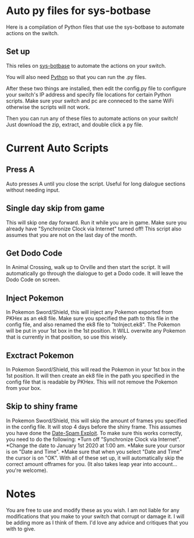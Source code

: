 # Auto py files for sys-botbase
Here is a compilation of Python files that use the sys-botbase to automate actions on the switch.

## Set up
This relies on [sys-botbase](https://github.com/olliz0r/sys-botbase) to automate the actions on your switch.

You will also need [Python](https://www.python.org/downloads/) so that you can run the .py files.

After these two things are installed, then edit the config.py file to configure your switch's IP address and specify file locations for certain Python scripts. Make sure your switch and pc are conneced to the same WiFi otherwise the scripts will not work.

Then you can run any of these files to automate actions on your switch! Just download the zip, extract, and double click a py file.

# Current Auto Scripts

## Press A
Auto presses A until you close the script. Useful for long dialogue sections without needing input.

## Single day skip from game
This will skip one day forward. Run it while you are in game. Make sure you already have "Synchronize Clock via Internet" turned off! This script also assumes that you are not on the last day of the month.

## Get Dodo Code
In Animal Crossing, walk up to Orville and then start the script. It will automatically go through the dialogue to get a Dodo code. It will leave the Dodo Code on screen.

## Inject Pokemon
In Pokemon Sword/Shield, this will inject any Pokemon exported from PKHex as an ek8 file. Make sure you specified the path to this file in the config file, and also renamed the ek8 file to "toInject.ek8". The Pokemon will be put in your 1st box in the 1st position. It WILL overwite any Pokemon that is currently in that position, so use this wisely.

## Exctract Pokemon
In Pokemon Sword/Shield, this will read the Pokemon in your 1st box in the 1st position. It will then create an ek8 file in the path you specified in the config file that is readable by PKHex. This will not remove the Pokemon from your box.

## Skip to shiny frame
In Pokemon Sword/Shield, this will skip the amount of frames you specified in the config file. It will stop 4 days before the shiny frame. This assumes you have done the [Date-Spam Exploit](https://www.youtube.com/watch?v=CUTpProiDwU). To make sure this works correctly, you need to do the following:
 *Turn off "Synchronize Clock via Internet".
 *Change the date to January 1st 2020 at 1:00 am.
 *Make sure your cursor is on "Date and Time".
 *Make sure that when you select "Date and Time" the cursor is on "OK".
With all of these set up, it will automatically skip the correct amount offrames for you. (It also takes leap year into account... you're welcome).

# Notes
You are free to use and modify these as you wish. I am not liable for any modifications that you make to your switch that corrupt or damage it. I will be adding more as I think of them. I'd love any advice and critiques that you with to give.
